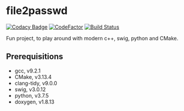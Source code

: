 # file2passwd

[![Codacy Badge](https://api.codacy.com/project/badge/Grade/bc2eb78ac79f4755bee45f5734841594)](https://www.codacy.com/manual/hubert.flor/file2passwd?utm_source=github.com&amp;utm_medium=referral&amp;utm_content=ThorsHamster/file2passwd&amp;utm_campaign=Badge_Grade)
[![CodeFactor](https://www.codefactor.io/repository/github/thorshamster/file2passwd/badge?s=3dd8e4813055a2e7c5cbef05ab64dc3c1d761d35)](https://www.codefactor.io/repository/github/thorshamster/file2passwd)
[![Build Status](https://travis-ci.com/ThorsHamster/file2passwd.svg?branch=master)](https://travis-ci.com/ThorsHamster/file2passwd)

Fun project, to play around with modern c++, swig, python and CMake.

## Prerequisitions
*   gcc, v9.2.1
*   CMake, v3.13.4
*   clang-tidy, v9.0.0
*   swig, v3.0.12
*   python, v3.7.5
*   doxygen, v1.8.13
